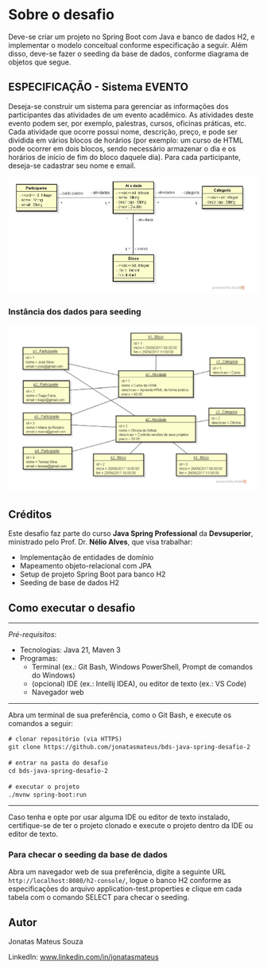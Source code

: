 # Sobre o desafio

Deve-se criar um projeto no Spring Boot com Java e banco de dados H2, e implementar o modelo conceitual conforme especificação a seguir. Além disso, deve-se fazer o seeding da base de dados, conforme diagrama de objetos que segue.

## ESPECIFICAÇÃO - Sistema EVENTO

Deseja-se construir um sistema para gerenciar as informações dos participantes das atividades de um evento acadêmico. As atividades deste evento podem ser, por exemplo, palestras, cursos, oficinas práticas, etc. Cada atividade que ocorre possui nome, descrição, preço, e pode ser dividida em vários blocos de horários (por exemplo: um curso de HTML pode ocorrer em dois blocos, sendo necessário armazenar o dia e os horários de início de fim do bloco daquele dia). Para cada participante, deseja-se cadastrar seu nome e email.

![modelo conceitual](src/main/resources/assets/modelo-conceitual-sistema-evento.png)

### Instância dos dados para seeding

![diagrama objetos](src/main/resources/assets/diagrama-objeto-sistema-evento.png)

## Créditos

Este desafio faz parte do curso **Java Spring Professional** da **Devsuperior**, ministrado pelo Prof. Dr. **Nélio Alves**, que visa trabalhar:

- Implementação de entidades de domínio
- Mapeamento objeto-relacional com JPA
- Setup de projeto Spring Boot para banco H2
- Seeding de base de dados H2

## Como executar o desafio

---

*Pré-requisitos*: 

- Tecnologias: Java 21, Maven 3
- Programas: 
  - Terminal (ex.: Git Bash, Windows PowerShell, Prompt de comandos do Windows)
  - (opcional) IDE (ex.: Intellij IDEA), ou editor de texto (ex.: VS Code)
  - Navegador web

---

Abra um terminal de sua preferência, como o Git Bash, e execute os comandos a seguir:

````
# clonar repositório (via HTTPS)
git clone https://github.com/jonatasmateus/bds-java-spring-desafio-2

# entrar na pasta do desafio
cd bds-java-spring-desafio-2

# executar o projeto
./mvnw spring-boot:run
````

---

Caso tenha e opte por usar alguma IDE ou editor de texto instalado, certifique-se de ter o projeto clonado e execute o projeto dentro da IDE ou editor de texto.

### Para checar o seeding da base de dados

Abra um navegador web de sua preferência, digite a seguinte URL `http://localhost:8080/h2-console/`, logue o banco H2 conforme as especificações do arquivo application-test.properties e clique em cada tabela com o comando SELECT para checar o seeding. 

## Autor

Jonatas Mateus Souza

LinkedIn: www.linkedin.com/in/jonatasmateus 
